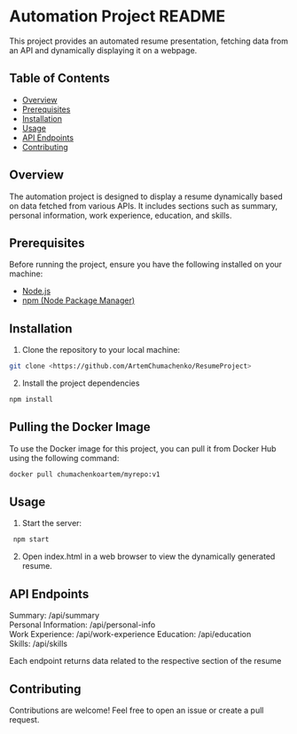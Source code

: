 # Automation Project README

This project provides an automated resume presentation, fetching data from an API 
and dynamically displaying it on a webpage.

## Table of Contents

- [Overview](#overview)
- [Prerequisites](#prerequisites)
- [Installation](#installation)
- [Usage](#usage)
- [API Endpoints](#api-endpoints)
- [Contributing](#contributing)

## Overview

The automation project is designed to display a resume dynamically based on 
data fetched from various APIs. It includes sections such as summary, 
personal information, work experience, education, and skills.

## Prerequisites

Before running the project, ensure you have the following installed on your machine:

- [Node.js](https://nodejs.org/)
- [npm (Node Package Manager)](https://www.npmjs.com/)

## Installation

1. Clone the repository to your local machine:
```bash
git clone <https://github.com/ArtemChumachenko/ResumeProject>
```
2.  Install the project dependencies
```bash   
npm install
```

## Pulling the Docker Image

To use the Docker image for this project, you can pull it from Docker Hub using the following command:
```bash
docker pull chumachenkoartem/myrepo:v1
```

## Usage

1. Start the server: 
```bash
 npm start
```
2. Open index.html in a web browser to view the dynamically generated resume.

## API Endpoints

  Summary:               /api/summary         
  Personal Information:  /api/personal-info    
  Work Experience:       /api/work-experience 
  Education:             /api/education       
  Skills:                /api/skills          


Each endpoint returns data related to the respective section of the resume

## Contributing

Contributions are welcome! Feel free to open an issue or create a pull request.
